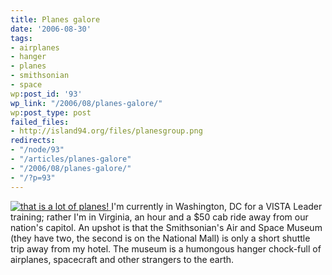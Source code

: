 ```yaml
---
title: Planes galore
date: '2006-08-30'
tags:
- airplanes
- hanger
- planes
- smithsonian
- space
wp:post_id: '93'
wp_link: "/2006/08/planes-galore/"
wp:post_type: post
failed_files:
- http://island94.org/files/planesgroup.png
redirects:
- "/node/93"
- "/articles/planes-galore"
- "/2006/08/planes-galore/"
- "/?p=93"
---
```


  [ ![](2006-08-30-Planes-galore/planesgroup.png "that is a lot of planes!") ](http://www.flickr.com/photos/bensheldon/sets/72157594261121949/)
I'm currently in Washington, DC for a VISTA Leader training; rather I'm in Virginia, an hour and a $50 cab ride away from our nation's capitol. An upshot is that the Smithsonian's Air and Space Museum (they have two, the second is on the National Mall) is only a short shuttle trip away from my hotel. The museum is a humongous hanger chock-full of airplanes, spacecraft and other strangers to the earth.
